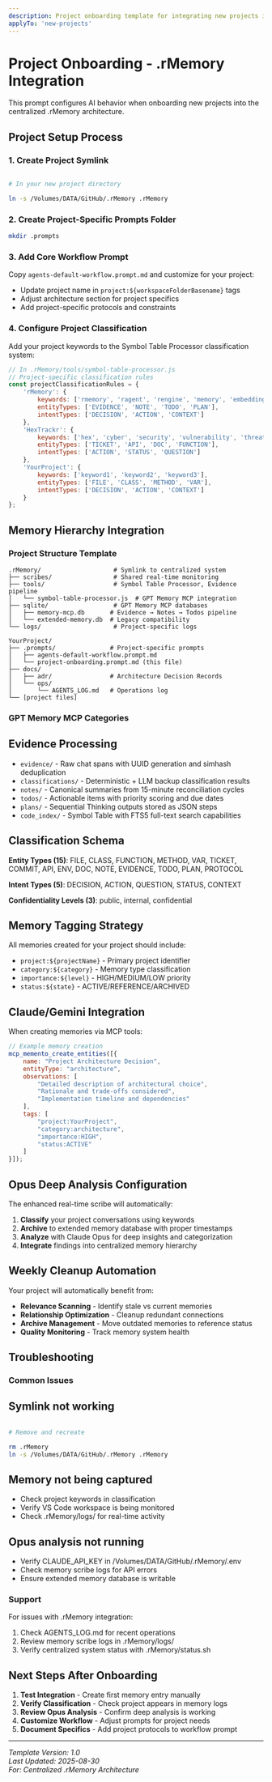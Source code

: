 ```yaml
---
description: Project onboarding template for integrating new projects into .rMemory hierarchy
applyTo: 'new-projects'
---
```


# Project Onboarding - .rMemory Integration

This prompt configures AI behavior when onboarding new projects into the centralized .rMemory architecture.

## Project Setup Process

### 1. Create Project Symlink

```bash

# In your new project directory

ln -s /Volumes/DATA/GitHub/.rMemory .rMemory
```

### 2. Create Project-Specific Prompts Folder

```bash
mkdir .prompts
```

### 3. Add Core Workflow Prompt

Copy `agents-default-workflow.prompt.md` and customize for your project:

- Update project name in `project:${workspaceFolderBasename}` tags
- Adjust architecture section for project specifics
- Add project-specific protocols and constraints

### 4. Configure Project Classification

Add your project keywords to the Symbol Table Processor classification system:

```javascript
// In .rMemory/tools/symbol-table-processor.js
// Project-specific classification rules
const projectClassificationRules = {
    'rMemory': {
        keywords: ['rmemory', 'ragent', 'rengine', 'memory', 'embedding', 'neo4j', 'ollama'],
        entityTypes: ['EVIDENCE', 'NOTE', 'TODO', 'PLAN'],
        intentTypes: ['DECISION', 'ACTION', 'CONTEXT']
    },
    'HexTrackr': {
        keywords: ['hex', 'cyber', 'security', 'vulnerability', 'threat', 'ticket'],
        entityTypes: ['TICKET', 'API', 'DOC', 'FUNCTION'],
        intentTypes: ['ACTION', 'STATUS', 'QUESTION']
    },
    'YourProject': {
        keywords: ['keyword1', 'keyword2', 'keyword3'],
        entityTypes: ['FILE', 'CLASS', 'METHOD', 'VAR'],
        intentTypes: ['DECISION', 'ACTION', 'CONTEXT']
    }
};
```

## Memory Hierarchy Integration

### Project Structure Template

```
.rMemory/                    # Symlink to centralized system
├── scribes/                 # Shared real-time monitoring
├── tools/                   # Symbol Table Processor, Evidence pipeline
│   └── symbol-table-processor.js  # GPT Memory MCP integration
├── sqlite/                  # GPT Memory MCP databases
│   ├── memory-mcp.db       # Evidence → Notes → Todos pipeline
│   └── extended-memory.db  # Legacy compatibility
└── logs/                    # Project-specific logs

YourProject/
├── .prompts/               # Project-specific prompts
│   ├── agents-default-workflow.prompt.md
│   └── project-onboarding.prompt.md (this file)
├── docs/
│   ├── adr/                # Architecture Decision Records
│   └── ops/
│       └── AGENTS_LOG.md   # Operations log
└── [project files]
```

### GPT Memory MCP Categories

## Evidence Processing

- `evidence/` - Raw chat spans with UUID generation and simhash deduplication
- `classifications/` - Deterministic + LLM backup classification results
- `notes/` - Canonical summaries from 15-minute reconciliation cycles
- `todos/` - Actionable items with priority scoring and due dates
- `plans/` - Sequential Thinking outputs stored as JSON steps
- `code_index/` - Symbol Table with FTS5 full-text search capabilities

## Classification Schema

**Entity Types (15)**: FILE, CLASS, FUNCTION, METHOD, VAR, TICKET, COMMIT, API, ENV, DOC, NOTE, EVIDENCE, TODO, PLAN, PROTOCOL

**Intent Types (5)**: DECISION, ACTION, QUESTION, STATUS, CONTEXT

**Confidentiality Levels (3)**: public, internal, confidential

## Memory Tagging Strategy

All memories created for your project should include:

- `project:${projectName}` - Primary project identifier
- `category:${category}` - Memory type classification
- `importance:${level}` - HIGH/MEDIUM/LOW priority
- `status:${state}` - ACTIVE/REFERENCE/ARCHIVED

## Claude/Gemini Integration

When creating memories via MCP tools:

```javascript
// Example memory creation
mcp_memento_create_entities([{
    name: "Project Architecture Decision",
    entityType: "architecture",
    observations: [
        "Detailed description of architectural choice",
        "Rationale and trade-offs considered",
        "Implementation timeline and dependencies"
    ],
    tags: [
        "project:YourProject",
        "category:architecture", 
        "importance:HIGH",
        "status:ACTIVE"
    ]
}]);
```

## Opus Deep Analysis Configuration

The enhanced real-time scribe will automatically:

1. **Classify** your project conversations using keywords
2. **Archive** to extended memory database with proper timestamps
3. **Analyze** with Claude Opus for deep insights and categorization
4. **Integrate** findings into centralized memory hierarchy

## Weekly Cleanup Automation

Your project will automatically benefit from:

- **Relevance Scanning** - Identify stale vs current memories
- **Relationship Optimization** - Cleanup redundant connections
- **Archive Management** - Move outdated memories to reference status
- **Quality Monitoring** - Track memory system health

## Troubleshooting

### Common Issues

## Symlink not working

```bash

# Remove and recreate

rm .rMemory
ln -s /Volumes/DATA/GitHub/.rMemory .rMemory
```

## Memory not being captured

- Check project keywords in classification
- Verify VS Code workspace is being monitored
- Check .rMemory/logs/ for real-time activity

## Opus analysis not running

- Verify CLAUDE_API_KEY in /Volumes/DATA/GitHub/.rMemory/.env
- Check memory scribe logs for API errors
- Ensure extended memory database is writable

### Support

For issues with .rMemory integration:

1. Check AGENTS_LOG.md for recent operations
2. Review memory scribe logs in .rMemory/logs/
3. Verify centralized system status with .rMemory/status.sh

## Next Steps After Onboarding

1. **Test Integration** - Create first memory entry manually
2. **Verify Classification** - Check project appears in memory logs
3. **Review Opus Analysis** - Confirm deep analysis is working
4. **Customize Workflow** - Adjust prompts for project needs
5. **Document Specifics** - Add project protocols to workflow prompt

---
*Template Version: 1.0*  
*Last Updated: 2025-08-30*  
*For: Centralized .rMemory Architecture*
